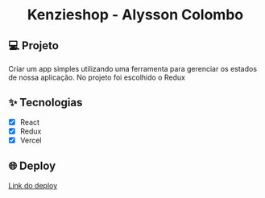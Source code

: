 <h1 align="center">
  Kenzieshop - Alysson Colombo
</h1>

## 💻 Projeto

Criar um app simples utilizando uma ferramenta para gerenciar os estados de nossa aplicação.
No projeto foi escolhido o Redux

## ✨ Tecnologias

- [x] React
- [x] Redux
- [x] Vercel

## 🌐 Deploy

[Link do deploy](https://react-entrega-s3-kenzieshop-alysson1346.vercel.app/)
